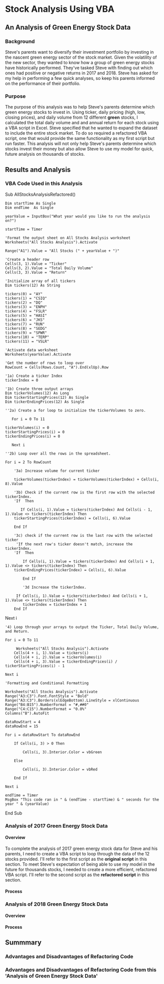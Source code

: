 # Stock Analysis Using VBA

## An Analysis of Green Energy Stock Data

### Background

Steve's parents want to diversify their investment portfolio by investing in the nascent green energy sector of the stock market. Given the volatility of the new sector, they wanted to know how a group of green energy stocks have historically performed. They've tasked Steve with finding out which ones had positive or negative returns in 2017 and 2018. Steve has asked for my help in performing a few quick analyses, so keep his parents informed on the performance of their portfolio.

### Purpose

The purpose of this analysis was to help Steve's parents determine which green energy stocks to invest in. Using ticker, daily pricing (high, low, closing prices), and daily volume from 12 different **green** stocks, I calculated the total daily volume and and annual return for each stock using a VBA script in Excel. Steve specified that he wanted to expand the dataset to include the entire stock market. To do so required a refactored VBA script, one that would provide the same functionality as my first script but run faster. This analysis will not only help Steve's parents determine which stocks invest their money but also allow Steve to use my model for quick, future analysis on thousands of stocks.

## Results and Analysis

### VBA Code Used in this Analysis

Sub AllStocksAnalysisRefactored()

    Dim startTime As Single
    Dim endTime  As Single

    yearValue = InputBox("What year would you like to run the analysis on?")

    startTime = Timer
    
    'Format the output sheet on All Stocks Analysis worksheet
    Worksheets("All Stocks Analysis").Activate
    
    Range("A1").Value = "All Stocks (" + yearValue + ")"
    
    'Create a header row
    Cells(3, 1).Value = "Ticker"
    Cells(3, 2).Value = "Total Daily Volume"
    Cells(3, 3).Value = "Return"

    'Initialize array of all tickers
    Dim tickers(12) As String
    
    tickers(0) = "AY"
    tickers(1) = "CSIQ"
    tickers(2) = "DQ"
    tickers(3) = "ENPH"
    tickers(4) = "FSLR"
    tickers(5) = "HASI"
    tickers(6) = "JKS"
    tickers(7) = "RUN"
    tickers(8) = "SEDG"
    tickers(9) = "SPWR"
    tickers(10) = "TERP"
    tickers(11) = "VSLR"
    
    'Activate data worksheet
    Worksheets(yearValue).Activate
    
    'Get the number of rows to loop over
    RowCount = Cells(Rows.Count, "A").End(xlUp).Row
    
    '1a) Create a ticker Index
    tickerIndex = 0

    '1b) Create three output arrays
    Dim tickerVolumes(12) As Long
    Dim tickerStartingPrices(12) As Single
    Dim tickerEndingPrices(12) As Single
    
    ''2a) Create a for loop to initialize the tickerVolumes to zero.
       
       For i = 0 To 11
       
    tickerVolumes(i) = 0
    tickerStartingPrices(i) = 0
    tickerEndingPrices(i) = 0
       
       Next i
        
    ''2b) Loop over all the rows in the spreadsheet.
    
    For i = 2 To RowCount
    
        '3a) Increase volume for current ticker
        
        tickerVolumes(tickerIndex) = tickerVolumes(tickerIndex) + Cells(i, 8).Value
        
        '3b) Check if the current row is the first row with the selected tickerIndex.
        'If  Then
            
           If Cells(i, 1).Value = tickers(tickerIndex) And Cells(i - 1, 1).Value <> tickers(tickerIndex) Then
        tickerStartingPrices(tickerIndex) = Cells(i, 6).Value
            
        End If
        
        '3c) check if the current row is the last row with the selected ticker
         'If the next row's ticker doesn't match, increase the tickerIndex.
        'If  Then
        
            If Cells(i, 1).Value = tickers(tickerIndex) And Cells(i + 1, 1).Value <> tickers(tickerIndex) Then
        tickerEndingPrices(tickerIndex) = Cells(i, 6).Value
        
            End If

            '3d Increase the tickerIndex.
            
         If Cells(i, 1).Value = tickers(tickerIndex) And Cells(i + 1, 1).Value <> tickers(tickerIndex) Then
            tickerIndex = tickerIndex + 1
        End If

Next i
    
    '4) Loop through your arrays to output the Ticker, Total Daily Volume, and Return.
    
    For i = 0 To 11
        
         Worksheets("All Stocks Analysis").Activate
        Cells(4 + i, 1).Value = tickers(i)
        Cells(4 + i, 2).Value = tickerVolumes(i)
        Cells(4 + i, 3).Value = tickerEndingPrices(i) / tickerStartingPrices(i) - 1
        
    Next i
    
    'Formatting and Conditional Formatting
    
    Worksheets("All Stocks Analysis").Activate
    Range("A3:C3").Font.FontStyle = "Bold"
    Range("A3:C3").Borders(xlEdgeBottom).LineStyle = xlContinuous
    Range("B4:B15").NumberFormat = "#,##0"
    Range("C4:C15").NumberFormat = "0.0%"
    Columns("B").AutoFit

    dataRowStart = 4
    dataRowEnd = 15

    For i = dataRowStart To dataRowEnd
        
        If Cells(i, 3) > 0 Then
            
            Cells(i, 3).Interior.Color = vbGreen
            
        Else
        
            Cells(i, 3).Interior.Color = vbRed
            
        End If
        
    Next i
 
    endTime = Timer
    MsgBox "This code ran in " & (endTime - startTime) & " seconds for the year " & (yearValue)

End Sub


### Analysis of 2017 Green Energy Stock Data

#### Overview

To complete the analysis of 2017 green energy stock data for Steve and his parents, I need to create a VBA script to loop through the data of the 12 stocks provided. I'll refer to the first script as the __original script__ in this section. To meet Steve's expectation of being able to use my model in the future for thousands stocks, I needed to create a more efficient, refactored VBA script. I'll refer to the second script as the __refactored script__ in this section.

#### Process 



### Analysis of 2018 Green Energy Stock Data

#### Overview

#### Process 

## Summmary

### Advantages and Disadvantages of Refactoring Code

### Advantages and Disadvantages of Refactoring Code from this 'Analysis of Green Energy Stock Data'
